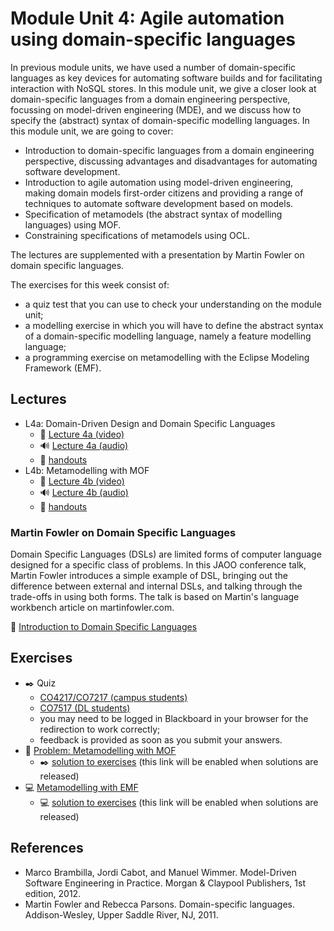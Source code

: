 <link rel='stylesheet' href='web/swiss.css'/>

# Module Unit 4: Agile automation using domain-specific languages

In previous module units, we have used a number of domain-specific languages as key devices for automating software builds and for facilitating interaction with NoSQL stores. In this module unit, we give a closer look at domain-specific languages from a domain engineering perspective, focussing on model-driven engineering (MDE), and we discuss how to specify the (abstract) syntax of domain-specific modelling languages. In this module unit, we are going to cover:

* Introduction to domain-specific languages from a domain engineering perspective, discussing advantages and disadvantages for automating software development.
* Introduction to agile automation using model-driven engineering, making domain models first-order citizens and providing a range of techniques to automate software development based on models.
* Specification of metamodels (the abstract syntax of modelling languages) using MOF.
* Constraining specifications of metamodels using OCL.

The lectures are supplemented with a presentation by Martin Fowler on domain specific languages.

The exercises for this week consist of:
* a quiz test that you can use to check your understanding on the module unit;
* a modelling exercise in which you will have to define the abstract syntax of a domain-specific modelling language, namely a feature modelling language;
* a programming exercise on metamodelling with the Eclipse Modeling Framework (EMF).

## Lectures

* L4a: Domain-Driven Design and Domain Specific Languages 
  * :movie_camera: [Lecture 4a (video)](https://leicester.cloud.panopto.eu/Panopto/Pages/Viewer.aspx?id=4a78e1f2-14fc-48c8-9e6a-9dd45ee95e6f)
  * :loud_sound: [Lecture 4a (audio)](https://leicester.cloud.panopto.eu/Panopto/Pages/Viewer.aspx?id=91227800-8bd1-4a27-8949-dc7645653751)
  * :notebook: [handouts](./L4a_handouts.pdf)
* L4b: Metamodelling with MOF
  * :movie_camera: [Lecture 4b (video)](https://leicester.cloud.panopto.eu/Panopto/Pages/Viewer.aspx?id=4a78e1f2-14fc-48c8-9e6a-9dd45ee95e6f) 
  * :loud_sound: [Lecture 4b (audio)](https://leicester.cloud.panopto.eu/Panopto/Pages/Viewer.aspx?id=52c65e97-4d7a-4278-97e4-832c356a42b8)
  * :notebook: [handouts](./L4b_handouts.pdf)

### Martin Fowler on Domain Specific Languages

Domain Specific Languages (DSLs) are limited forms of computer language designed for a specific class of problems. In this JAOO conference talk, Martin Fowler introduces a simple example of DSL, bringing out the difference between external and internal DSLs, and talking through the trade-offs in using both forms. The talk is based on Martin's language workbench article on martinfowler.com.

:movie_camera: [Introduction to Domain Specific Languages](http://www.infoq.com/presentations/domain-specific-languages)

## Exercises

* :black_nib: Quiz 
  * [CO4217/CO7217 (campus students)](https://blackboard.le.ac.uk/webapps/assessment/take/launchAssessment.jsp?course_id=_5572_1&content_id=_1294532_1&mode=cpview)
  * [CO7517 (DL students)](https://blackboard.le.ac.uk/webapps/assessment/take/launchAssessment.jsp?course_id=_7623_1&content_id=_1294542_1&mode=cpview)
  * you may need to be logged in Blackboard in your browser for the redirection to work correctly;
  * feedback is provided as soon as you submit your answers.
* :movie_camera: [Problem: Metamodelling with MOF](https://leicester.cloud.panopto.eu/Panopto/Pages/Viewer.aspx?id=f9a75435-071b-4b4a-a236-887b58867775)
  * :black_nib: [solution to exercises](./surgery1_solution.pdf) (this link will be enabled when solutions are released)
* :computer: [Metamodelling with EMF](./lab4.emf.md) 
  * :computer: [solution to exercises](./lab4.emf_solution/) (this link will be enabled when solutions are released)

  
## References

* Marco Brambilla, Jordi Cabot, and Manuel Wimmer. Model-Driven Software Engineering in Practice. Morgan & Claypool Publishers, 1st edition, 2012.
* Martin Fowler and Rebecca Parsons. Domain-specific languages. Addison-Wesley, Upper Saddle River, NJ, 2011.
